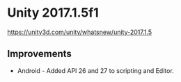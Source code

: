 # Unity 2017.1.5f1

https://unity3d.com/unity/whatsnew/unity-2017.1.5

## Improvements



*   Android - Added API 26 and 27 to scripting and Editor.